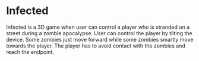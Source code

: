 # Infected
Infected is a 3D game when user can control a player who is stranded on a street during a zombie apocalypse. User can control the player by tilting the device. Some zombies just move forward while some zombies smartly move towards the player. The player has to avoid contact with the zombies and reach the endpoint.

